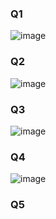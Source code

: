 ### Q1
![image](https://github.com/user-attachments/assets/b592067c-1da7-4248-998c-fe3dd9a4b5e2)

### Q2
![image](https://github.com/user-attachments/assets/2758c4d2-b85c-4bf0-bb9e-018e59c4840c)

### Q3
![image](https://github.com/user-attachments/assets/71c45fa0-bd04-4ae1-9b9b-511013f3c331)

### Q4
![image](https://github.com/user-attachments/assets/fbba94f7-698e-4327-baab-b1b186649d3c)

### Q5
